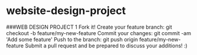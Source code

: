 # website-design-project

###WEB DESIGN PROJECT 1
Fork it!
Create your feature branch: git checkout -b feature/my-new-feature
Commit your changes: git commit -am 'Add some feature'
Push to the branch: git push origin feature/my-new-feature
Submit a pull request and be prepared to discuss your additions! :)
